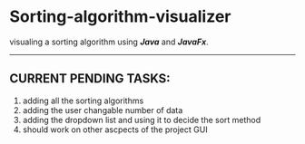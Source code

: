 # Sorting-algorithm-visualizer


visualing a sorting algorithm using <i><Strong>Java</Strong></i> and <i><Strong>JavaFx</Strong></i>.<br/>



---

## CURRENT PENDING TASKS:
1. adding all the sorting algorithms <br/>
2. adding the user changable number of data <br/>
3. adding the dropdown list and using it to decide the sort method <br/>
4. should work on other ascpects of the project GUI
